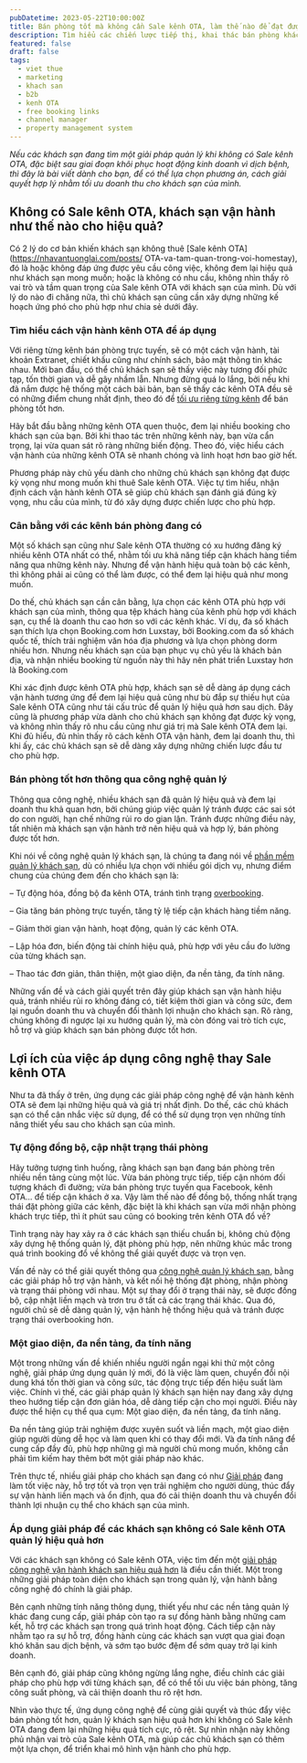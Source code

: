 ```yaml
---
pubDatetime: 2023-05-22T10:00:00Z
title: Bán phòng tốt mà không cần Sale kênh OTA, làm thế nào để đạt được?
description: Tìm hiểu các chiến lược tiếp thị, khai thác bán phòng khách sạn hiệu quả trong chuỗi bài viết sau của nhavantuonglai để áp dụng và đem lại hiệu quả thiết thực cho giải pháp của bạn.
featured: false
draft: false
tags:
  - viet thue
  - marketing
  - khach san
  - b2b
  - kenh OTA
  - free booking links
  - channel manager
  - property management system
---
```


_Nếu các khách sạn đang tìm một giải pháp quản lý khi không có Sale kênh OTA, đặc biệt sau giai đoạn khôi phục hoạt động kinh doanh vì dịch bệnh, thì đây là bài viết dành cho bạn, để có thể lựa chọn phương án, cách giải quyết hợp lý nhằm tối ưu doanh thu cho khách sạn của mình._

## Không có Sale kênh OTA, khách sạn vận hành như thế nào cho hiệu quả?

Có 2 lý do cơ bản khiến khách sạn không thuê [Sale kênh OTA](https://nhavantuonglai.com/posts/ OTA-va-tam-quan-trong-voi-homestay), đó là hoặc không đáp ứng được yêu cầu công việc, không đem lại hiệu quả như khách sạn mong muốn; hoặc là không có nhu cầu, không nhìn thấy rõ vai trò và tầm quan trọng của Sale kênh OTA với khách sạn của mình. Dù với lý do nào đi chăng nữa, thì chủ khách sạn cũng cần xây dựng những kế hoạch ứng phó cho phù hợp như chia sẻ dưới đây.

### Tìm hiểu cách vận hành kênh OTA để áp dụng

Với riêng từng kênh bán phòng trực tuyến, sẽ có một cách vận hành, tài khoản Extranet, chiết khấu cũng như chính sách, bảo mật thông tin khác nhau. Mới ban đầu, có thể chủ khách sạn sẽ thấy việc này tương đối phức tạp, tốn thời gian và dễ gây nhầm lẫn. Nhưng đừng quá lo lắng, bởi nếu khi đã nắm được hệ thống một cách bài bản, bạn sẽ thấy các kênh OTA đều sẽ có những điểm chung nhất định, theo đó để [tối ưu riêng từng kênh](https://nhavantuonglai.com/posts/) để bán phòng tốt hơn.

Hãy bắt đầu bằng những kênh OTA quen thuộc, đem lại nhiều booking cho khách sạn của bạn. Bởi khi thao tác trên những kênh này, bạn vừa cẩn trọng, lại vừa quan sát rõ ràng những biến động. Theo đó, việc hiểu cách vận hành của những kênh OTA sẽ nhanh chóng và linh hoạt hơn bao giờ hết.

Phương pháp này chủ yếu dành cho những chủ khách sạn không đạt được kỳ vọng như mong muốn khi thuê Sale kênh OTA. Việc tự tìm hiểu, nhận định cách vận hành kênh OTA sẽ giúp chủ khách sạn đánh giá đúng kỳ vọng, nhu cầu của mình, từ đó xây dựng được chiến lược cho phù hợp.

### Cân bằng với các kênh bán phòng đang có

Một số khách sạn cũng như Sale kênh OTA thường có xu hướng đăng ký nhiều kênh OTA nhất có thể, nhằm tối ưu khả năng tiếp cận khách hàng tiềm năng qua những kênh này. Nhưng để vận hành hiệu quả toàn bộ các kênh, thì không phải ai cũng có thể làm được, có thể đem lại hiệu quả như mong muốn.

Do thế, chủ khách sạn cần cân bằng, lựa chọn các kênh OTA phù hợp với khách sạn của mình, thông qua tệp khách hàng của kênh phù hợp với khách sạn, cụ thể là doanh thu cao hơn so với các kênh khác. Ví dụ, đa số khách sạn thích lựa chọn Booking.com hơn Luxstay, bởi Booking.com đa số khách quốc tế, thích trải nghiệm văn hóa địa phương và lựa chọn phòng dorm nhiều hơn. Nhưng nếu khách sạn của bạn phục vụ chủ yếu là khách bản địa, và nhận nhiều booking từ nguồn này thì hãy nên phát triển Luxstay hơn là Booking.com

Khi xác định được kênh OTA phù hợp, khách sạn sẽ dễ dàng áp dụng cách vận hành tương ứng để đem lại hiệu quả cũng như bù đắp sự thiếu hụt của Sale kênh OTA cũng như tái cấu trúc để quản lý hiệu quả hơn sau dịch. Đây cũng là phương pháp vừa dành cho chủ khách sạn không đạt được kỳ vọng, và không nhìn thấy rõ nhu cầu cũng như giá trị mà Sale kênh OTA đem lại. Khi đủ hiểu, đủ nhìn thấy rõ cách kênh OTA vận hành, đem lại doanh thu, thì khi ấy, các chủ khách sạn sẽ dễ dàng xây dựng những chiến lược đầu tư cho phù hợp.

### Bán phòng tốt hơn thông qua công nghệ quản lý

Thông qua công nghệ, nhiều khách sạn đã quản lý hiệu quả và đem lại doanh thu khả quan hơn, bởi chúng giúp việc quản lý tránh được các sai sót do con người, hạn chế những rủi ro do gian lận. Tránh được những điều này, tất nhiên mà khách sạn vận hành trở nên hiệu quả và hợp lý, bán phòng được tốt hơn.

Khi nói về công nghệ quản lý khách sạn, là chúng ta đang nói về [phần mềm quản lý khách sạn](https://nhavantuonglai.com/posts/), dù có nhiều lựa chọn với nhiều gói dịch vụ, nhưng điểm chung của chúng đem đến cho khách sạn là:

– Tự động hóa, đồng bộ đa kênh OTA, tránh tình trạng [overbooking](https://nhavantuonglai.com/posts/overbooking-nguy-hiem-nhu-the-nao).

– Gia tăng bán phòng trực tuyến, tăng tỷ lệ tiếp cận khách hàng tiềm năng.

– Giảm thời gian vận hành, hoạt động, quản lý các kênh OTA.

– Lập hóa đơn, biến động tài chính hiệu quả, phù hợp với yêu cầu đo lường của từng khách sạn.

– Thao tác đơn giản, thân thiện, một giao diện, đa nền tảng, đa tính năng.

Những vấn đề và cách giải quyết trên đây giúp khách sạn vận hành hiệu quả, tránh nhiều rủi ro không đáng có, tiết kiệm thời gian và công sức, đem lại nguồn doanh thu và chuyển đổi thành lợi nhuận cho khách sạn. Rõ ràng, chúng không đi ngược lại xu hướng quản lý, mà còn đóng vai trò tích cực, hỗ trợ và giúp khách sạn bán phòng được tốt hơn.

## Lợi ích của việc áp dụng công nghệ thay Sale kênh OTA

Như ta đã thấy ở trên, ứng dụng các giải pháp công nghệ để vận hành kênh OTA sẽ đem lại những hiệu quả và giá trị nhất định. Do thế, các chủ khách sạn có thể cân nhắc việc sử dụng, để có thể sử dụng trọn vẹn những tính năng thiết yếu sau cho khách sạn của mình.

### Tự động đồng bộ, cập nhật trạng thái phòng

Hãy tưởng tượng tình huống, rằng khách sạn bạn đang bán phòng trên nhiều nền tảng cùng một lúc. Vừa bán phòng trực tiếp, tiếp cận nhóm đối tượng khách đi đường; vừa bán phòng trực tuyến qua Facebook, kênh OTA… để tiếp cận khách ở xa. Vậy làm thế nào để đồng bộ, thống nhất trạng thái đặt phòng giữa các kênh, đặc biệt là khi khách sạn vừa mới nhận phòng khách trực tiếp, thì ít phút sau cũng có booking trên kênh OTA đổ về?

Tình trạng này hay xảy ra ở các khách sạn thiếu chuẩn bị, không chủ động xây dựng hệ thống quản lý, đặt phòng phù hợp, nên những khúc mắc trong quá trình booking đổ về không thể giải quyết được và trọn vẹn.

Vấn đề này có thể giải quyết thông qua [công nghệ quản lý khách sạn](https://nhavantuonglai.com/posts/), bằng các giải pháp hỗ trợ vận hành, và kết nối hệ thống đặt phòng, nhận phòng và trạng thái phòng với nhau. Một sự thay đổi ở trạng thái này, sẽ được đồng bộ, cập nhật liền mạch và trơn tru ở tất cả các trạng thái khác. Qua đó, người chủ sẽ dễ dàng quản lý, vận hành hệ thống hiệu quả và tránh được trạng thái overbooking hơn.

### Một giao diện, đa nền tảng, đa tính năng

Một trong những vấn đề khiến nhiều người ngần ngại khi thử một công nghệ, giải pháp ứng dụng quản lý mới, đó là việc làm quen, chuyển đổi nội dung khá tốn thời gian và công sức, tác động trực tiếp đến hiệu suất làm việc. Chính vì thế, các giải pháp quản lý khách sạn hiện nay đang xây dựng theo hướng tiếp cận đơn giản hóa, dễ dàng tiếp cận cho mọi người. Điều này được thể hiện cụ thể qua cụm: Một giao diện, đa nền tảng, đa tính năng.

Đa nền tảng giúp trải nghiệm được xuyên suốt và liền mạch, một giao diện giúp người dùng dễ học và làm quen khi có thay đổi mới. Và đa tính năng để cung cấp đầy đủ, phù hợp những gì mà người chủ mong muốn, không cần phải tìm kiếm hay thêm bớt một giải pháp nào khác.

Trên thực tế, nhiều giải pháp cho khách sạn đang có như [Giải pháp](https://nhavantuonglai.com/posts/) đang làm tốt việc này, hỗ trợ tốt và trọn vẹn trải nghiệm cho người dùng, thúc đẩy sự vận hành liền mạch và ổn định, qua đó cải thiện doanh thu và chuyển đổi thành lợi nhuận cụ thể cho khách sạn của mình.

### Áp dụng giải pháp để các khách sạn không có Sale kênh OTA quản lý hiệu quả hơn

Với các khách sạn không có Sale kênh OTA, việc tìm đến một [giải pháp công nghệ vận hành khách sạn hiệu quả hơn](https://nhavantuonglai.com/posts/) là điều cần thiết. Một trong những giải pháp toàn diện cho khách sạn trong quản lý, vận hành bằng công nghệ đó chính là giải pháp.

Bên cạnh những tính năng thông dụng, thiết yếu như các nền tảng quản lý khác đang cung cấp, giải pháp còn tạo ra sự đồng hành bằng những cam kết, hỗ trợ các khách sạn trong quá trình hoạt động. Cách tiếp cận này nhằm tạo ra sự hỗ trợ, đồng hành cùng các khách sạn vượt qua giai đoạn khó khăn sau dịch bệnh, và sớm tạo bước đệm để sớm quay trở lại kinh doanh.

Bên cạnh đó, giải pháp cũng không ngừng lắng nghe, điều chỉnh các giải pháp cho phù hợp với từng khách sạn, để có thể tối ưu việc bán phòng, tăng công suất phòng, và cải thiện doanh thu rõ rệt hơn.

Nhìn vào thực tế, ứng dụng công nghệ để cùng giải quyết và thúc đẩy việc bán phòng tốt hơn, quản lý khách sạn hiệu quả hơn khi không có Sale kênh OTA đang đem lại những hiệu quả tích cực, rõ rệt. Sự nhìn nhận này không phủ nhận vai trò của Sale kênh OTA, mà giúp các chủ khách sạn có thêm một lựa chọn, để triển khai mô hình vận hành cho phù hợp.
